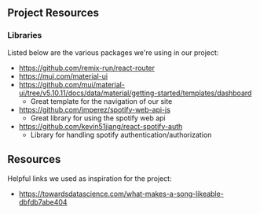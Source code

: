 ## Project Resources

### Libraries

Listed below are the various packages we're using in our project:

- https://github.com/remix-run/react-router
- https://mui.com/material-ui
- https://github.com/mui/material-ui/tree/v5.10.11/docs/data/material/getting-started/templates/dashboard
  - Great template for the navigation of our site
- https://github.com/jmperez/spotify-web-api-js
  - Great library for using the spotify web api
- https://github.com/kevin51jiang/react-spotify-auth
  - Library for handling spotify authentication/authorization

## Resources

Helpful links we used as inspiration for the project:

- https://towardsdatascience.com/what-makes-a-song-likeable-dbfdb7abe404
